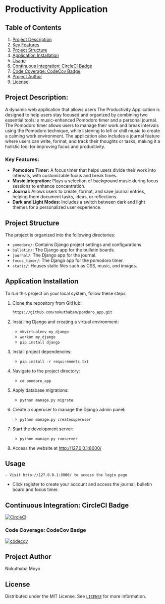 # Productivity Application

## Table of Contents
1. [Project Description](#project-description)
2. [Key Features](#key-features)
3. [Project Structure](#project-structure)
4. [Application Installation](#application-installation)
5. [Usage](#usage)
6. [Continuous Integration: CircleCI Badge](#continuous-integration-circleci-badge)
7. [Code Coverage: CodeCov Badge](#code-coverage-codecov-badge)
8. [Project Author](#project-author)
9. [License](#license)

## Project Description:
A dynamic web application that allows users
The Productivity Application is designed to help users stay focused and organized by combining two essential tools: a music-enhanced Pomodoro timer and a personal journal. The Pomodoro timer allows users to manage their work and break intervals using the Pomodoro technique, while listening to lofi or chill music to create a calming work environment. The application also includes a journal feature where users can write, format, and track their thoughts or tasks, making it a holistic tool for improving focus and productivity.

### Key Features:
- **Pomodoro Timer:** A focus timer that helps users divide their work into intervals, with customizable focus and break times.
- **Music Integration:** Plays a selection of background music during focus sessions to enhance concentration.
- **Journal:** Allows users to create, format, and save journal entries, helping them document tasks, ideas, or reflections.
- **Dark and Light Modes:** Includes a switch between dark and light themes for a personalized user experience.

## Project Structure

The project is organized into the following directories:

- `pomodoro/`: Contains Django project settings and configurations.
- `bulletin/`: The Django app for the bulletin boards.
- `journal/`: The Django app for the journal.
- `focus_timer/`: The Django app for the pomodoro timer.
- `static/`: Houses static files such as CSS, music, and images.

## Application Installation
To run this project on your local system, follow these steps:

1. Clone the repository from GitHub:
   ```bash
   https://github.com/nokuthabam/pomdoro_app.git

2. Installing Django and creating a virtual environment:
   - ```mkvirtualenv my_django```
   - ```workon my_django```
   - ```pip install django```

3. Install project dependencies:
   - ```pip install -r requirements.txt```

3. Navigate to the project directory:
   - ```cd pomdoro_app```

3. Apply database migrations:
   - ```python manage.py migrate```

4. Create a superuser to manage the Django admin panel:
   - ```python manage.py createsuperuser```

5. Start the development server:
   - ```python manage.py runserver```

6. Access the website at http://127.0.0.1:8000/

## Usage
    - Visit http://127.0.0.1:8000/ to access the login page
   - Click register to create your account and access the journal, bulletin board and focus timer.


## Continuous Integration: CircleCI Badge
[![CircleCI](https://dl.circleci.com/status-badge/img/gh/nokuthabam/pomdoro_app/tree/main.svg?style=svg)](https://dl.circleci.com/status-badge/redirect/gh/nokuthabam/pomdoro_app/tree/main)

### Code Coverage: CodeCov Badge
[![codecov](https://codecov.io/gh/nokuthabam/pomdoro_app/branch/main/graph/badge.svg?token=YQJ2UTPIY7)](https://codecov.io/gh/nokuthabam/pomdoro_app)

## Project Author
Nokuthaba Moyo

## License

Distributed under the MIT License. See [`LICENSE`](https://github.com/nokuthabam/pomdoro_app/blob/main/LICENSE) for more information.
